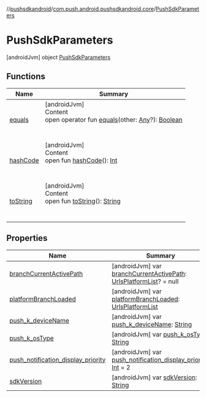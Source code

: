 //[pushsdkandroid](../../index.md)/[com.push.android.pushsdkandroid.core](../index.md)/[PushSdkParameters](index.md)



# PushSdkParameters  
 [androidJvm] object [PushSdkParameters](index.md)   


## Functions  
  
|  Name|  Summary| 
|---|---|
| <a name="kotlin/Any/equals/#kotlin.Any?/PointingToDeclaration/"></a>[equals](../-push-operative-data/index.md#%5Bkotlin%2FAny%2Fequals%2F%23kotlin.Any%3F%2FPointingToDeclaration%2F%5D%2FFunctions%2F907701677)| <a name="kotlin/Any/equals/#kotlin.Any?/PointingToDeclaration/"></a>[androidJvm]  <br>Content  <br>open operator fun [equals](../-push-operative-data/index.md#%5Bkotlin%2FAny%2Fequals%2F%23kotlin.Any%3F%2FPointingToDeclaration%2F%5D%2FFunctions%2F907701677)(other: [Any](https://kotlinlang.org/api/latest/jvm/stdlib/kotlin/-any/index.html)?): [Boolean](https://kotlinlang.org/api/latest/jvm/stdlib/kotlin/-boolean/index.html)  <br><br><br>
| <a name="kotlin/Any/hashCode/#/PointingToDeclaration/"></a>[hashCode](../-push-operative-data/index.md#%5Bkotlin%2FAny%2FhashCode%2F%23%2FPointingToDeclaration%2F%5D%2FFunctions%2F907701677)| <a name="kotlin/Any/hashCode/#/PointingToDeclaration/"></a>[androidJvm]  <br>Content  <br>open fun [hashCode](../-push-operative-data/index.md#%5Bkotlin%2FAny%2FhashCode%2F%23%2FPointingToDeclaration%2F%5D%2FFunctions%2F907701677)(): [Int](https://kotlinlang.org/api/latest/jvm/stdlib/kotlin/-int/index.html)  <br><br><br>
| <a name="kotlin/Any/toString/#/PointingToDeclaration/"></a>[toString](../-push-operative-data/index.md#%5Bkotlin%2FAny%2FtoString%2F%23%2FPointingToDeclaration%2F%5D%2FFunctions%2F907701677)| <a name="kotlin/Any/toString/#/PointingToDeclaration/"></a>[androidJvm]  <br>Content  <br>open fun [toString](../-push-operative-data/index.md#%5Bkotlin%2FAny%2FtoString%2F%23%2FPointingToDeclaration%2F%5D%2FFunctions%2F907701677)(): [String](https://kotlinlang.org/api/latest/jvm/stdlib/kotlin/-string/index.html)  <br><br><br>


## Properties  
  
|  Name|  Summary| 
|---|---|
| <a name="com.push.android.pushsdkandroid.core/PushSdkParameters/branchCurrentActivePath/#/PointingToDeclaration/"></a>[branchCurrentActivePath](branch-current-active-path.md)| <a name="com.push.android.pushsdkandroid.core/PushSdkParameters/branchCurrentActivePath/#/PointingToDeclaration/"></a> [androidJvm] var [branchCurrentActivePath](branch-current-active-path.md): [UrlsPlatformList](../-urls-platform-list/index.md)? = null   <br>
| <a name="com.push.android.pushsdkandroid.core/PushSdkParameters/platformBranchLoaded/#/PointingToDeclaration/"></a>[platformBranchLoaded](platform-branch-loaded.md)| <a name="com.push.android.pushsdkandroid.core/PushSdkParameters/platformBranchLoaded/#/PointingToDeclaration/"></a> [androidJvm] var [platformBranchLoaded](platform-branch-loaded.md): [UrlsPlatformList](../-urls-platform-list/index.md)   <br>
| <a name="com.push.android.pushsdkandroid.core/PushSdkParameters/push_k_deviceName/#/PointingToDeclaration/"></a>[push_k_deviceName](push_k_device-name.md)| <a name="com.push.android.pushsdkandroid.core/PushSdkParameters/push_k_deviceName/#/PointingToDeclaration/"></a> [androidJvm] var [push_k_deviceName](push_k_device-name.md): [String](https://kotlinlang.org/api/latest/jvm/stdlib/kotlin/-string/index.html)   <br>
| <a name="com.push.android.pushsdkandroid.core/PushSdkParameters/push_k_osType/#/PointingToDeclaration/"></a>[push_k_osType](push_k_os-type.md)| <a name="com.push.android.pushsdkandroid.core/PushSdkParameters/push_k_osType/#/PointingToDeclaration/"></a> [androidJvm] var [push_k_osType](push_k_os-type.md): [String](https://kotlinlang.org/api/latest/jvm/stdlib/kotlin/-string/index.html)   <br>
| <a name="com.push.android.pushsdkandroid.core/PushSdkParameters/push_notification_display_priority/#/PointingToDeclaration/"></a>[push_notification_display_priority](push_notification_display_priority.md)| <a name="com.push.android.pushsdkandroid.core/PushSdkParameters/push_notification_display_priority/#/PointingToDeclaration/"></a> [androidJvm] var [push_notification_display_priority](push_notification_display_priority.md): [Int](https://kotlinlang.org/api/latest/jvm/stdlib/kotlin/-int/index.html) = 2   <br>
| <a name="com.push.android.pushsdkandroid.core/PushSdkParameters/sdkVersion/#/PointingToDeclaration/"></a>[sdkVersion](sdk-version.md)| <a name="com.push.android.pushsdkandroid.core/PushSdkParameters/sdkVersion/#/PointingToDeclaration/"></a> [androidJvm] var [sdkVersion](sdk-version.md): [String](https://kotlinlang.org/api/latest/jvm/stdlib/kotlin/-string/index.html)   <br>

